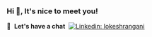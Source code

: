 ### Hi 👋, It's nice to meet you! 
:link: &nbsp;**Let's have a chat**&nbsp;
[![Linkedin: lokeshrangani](https://img.shields.io/badge/-CLTR/CMD+click-blue?style=flat-square&logo=Linkedin&logoColor=white)](https://www.linkedin.com/in/lokeshrangani)

